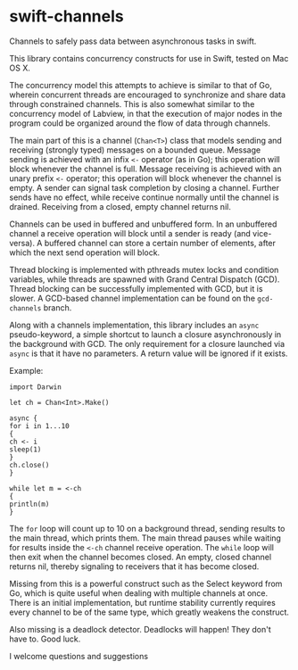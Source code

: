 swift-channels
==============

Channels to safely pass data between asynchronous tasks in swift.

This library contains concurrency constructs for use in Swift, tested on
Mac OS X.

The concurrency model this attempts to achieve is similar to that of
Go, wherein concurrent threads are encouraged to synchronize and share
data through constrained channels. This is also somewhat similar to
the concurrency model of Labview, in that the execution of major nodes
in the program could be organized around the flow of data through
channels.

The main part of this is a channel (`Chan<T>`) class that models
sending and receiving (strongly typed) messages on a bounded
queue. Message sending is achieved with an infix `<-` operator (as in
Go); this operation will block whenever the channel is full. Message
receiving is achieved with an unary prefix `<-` operator; this
operation will block whenever the channel is empty. A sender can
signal task completion by closing a channel. Further sends have no
effect, while receive continue normally until the channel is
drained. Receiving from a closed, empty channel returns nil.

Channels can be used in buffered and unbuffered form. In an unbuffered
channel a receive operation will block until a sender is ready (and
vice-versa). A buffered channel can store a certain number of
elements, after which the next send operation will block.

Thread blocking is implemented with pthreads mutex locks and condition
variables, while threads are spawned with Grand Central Dispatch
(GCD). Thread blocking can be successfully implemented with GCD, but
it is slower. A GCD-based channel implementation can be found on the
`gcd-channels` branch.

Along with a channels implementation, this library includes an `async`
pseudo-keyword, a simple shortcut to launch a closure asynchronously
in the background with GCD. The only requirement for a closure
launched via `async` is that it have no parameters. A return value
will be ignored if it exists.

Example:
```
import Darwin

let ch = Chan<Int>.Make()

async {
for i in 1...10
{
ch <- i
sleep(1)
}
ch.close()
}

while let m = <-ch
{
println(m)
}
```

The `for` loop will count up to 10 on a background thread, sending
results to the main thread, which prints them. The main thread pauses
while waiting for results inside the `<-ch` channel receive
operation. The `while` loop will then exit when the channel becomes
closed. An empty, closed channel returns nil, thereby signaling to
receivers that it has become closed.

Missing from this is a powerful construct such as the Select keyword
from Go, which is quite useful when dealing with multiple channels at
once. There is an initial implementation, but runtime stability
currently requires every channel to be of the same type, which greatly
weakens the construct.

Also missing is a deadlock detector. Deadlocks will happen! They
don't have to. Good luck.

I welcome questions and suggestions

